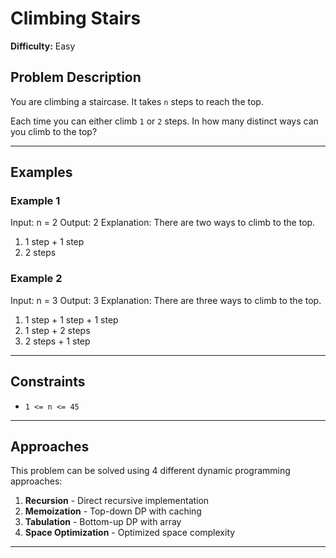 # Climbing Stairs

**Difficulty:** Easy

## Problem Description

You are climbing a staircase. It takes `n` steps to reach the top.

Each time you can either climb `1` or `2` steps. In how many distinct ways can you climb to the top?

---

## Examples

### Example 1
Input: n = 2
Output: 2
Explanation: There are two ways to climb to the top.
1. 1 step + 1 step
2. 2 steps

### Example 2
Input: n = 3
Output: 3
Explanation: There are three ways to climb to the top.
1. 1 step + 1 step + 1 step
2. 1 step + 2 steps
3. 2 steps + 1 step

---

## Constraints

- `1 <= n <= 45`

---

## Approaches

This problem can be solved using 4 different dynamic programming approaches:

1. **Recursion** - Direct recursive implementation
2. **Memoization** - Top-down DP with caching
3. **Tabulation** - Bottom-up DP with array
4. **Space Optimization** - Optimized space complexity

---
